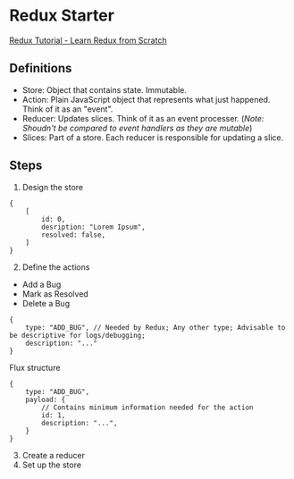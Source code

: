 # Redux Starter

[Redux Tutorial - Learn Redux from Scratch
](https://www.youtube.com/watch?v=poQXNp9ItL4&t=3476s)

## Definitions

- Store: Object that contains state. Immutable.
- Action: Plain JavaScript object that represents what just happened. Think of it as an "event".
- Reducer: Updates slices. Think of it as an event processer. (_Note: Shoudn't be compared to event handlers as they are mutable_)
- Slices: Part of a store. Each reducer is responsible for updating a slice.

## Steps

1. Design the store

```
{
    [
        id: 0,
        desription: "Lorem Ipsum",
        resolved: false,
    ]
}
```

2. Define the actions

- Add a Bug
- Mark as Resolved
- Delete a Bug

```
{
    type: "ADD_BUG", // Needed by Redux; Any other type; Advisable to be descriptive for logs/debugging;
    description: "..."
}
```

Flux structure

```
{
    type: "ADD_BUG",
    payload: {
        // Contains minimum information needed for the action
        id: 1,
        description: "...",
    }
}
```

3. Create a reducer
4. Set up the store
